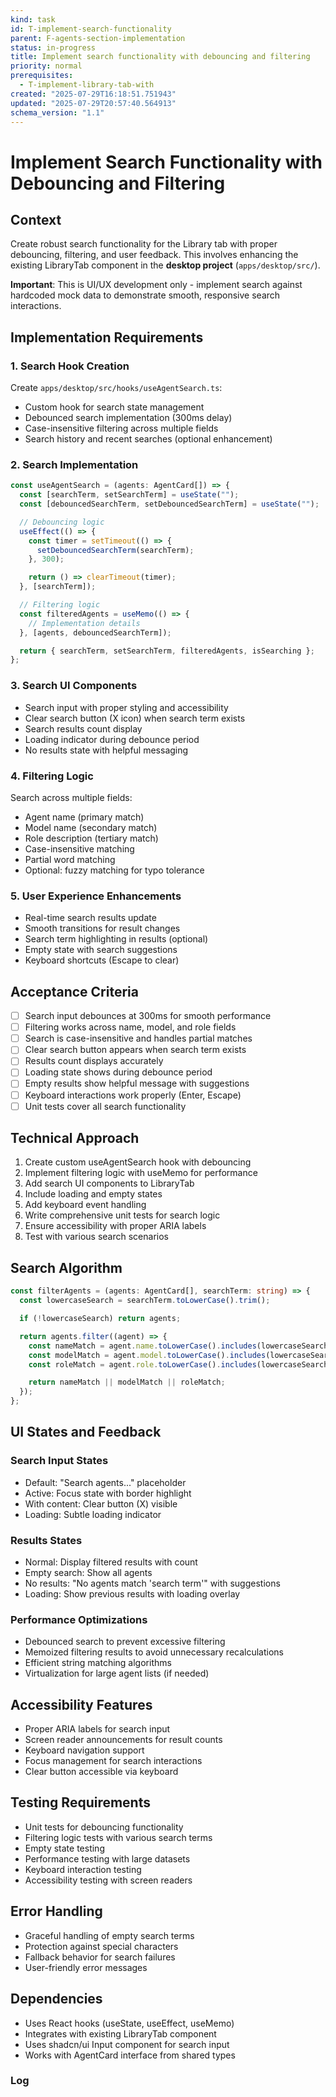```yaml
---
kind: task
id: T-implement-search-functionality
parent: F-agents-section-implementation
status: in-progress
title: Implement search functionality with debouncing and filtering
priority: normal
prerequisites:
  - T-implement-library-tab-with
created: "2025-07-29T16:18:51.751943"
updated: "2025-07-29T20:57:40.564913"
schema_version: "1.1"
---
```


# Implement Search Functionality with Debouncing and Filtering

## Context

Create robust search functionality for the Library tab with proper debouncing, filtering, and user feedback. This involves enhancing the existing LibraryTab component in the **desktop project** (`apps/desktop/src/`).

**Important**: This is UI/UX development only - implement search against hardcoded mock data to demonstrate smooth, responsive search interactions.

## Implementation Requirements

### 1. Search Hook Creation

Create `apps/desktop/src/hooks/useAgentSearch.ts`:

- Custom hook for search state management
- Debounced search implementation (300ms delay)
- Case-insensitive filtering across multiple fields
- Search history and recent searches (optional enhancement)

### 2. Search Implementation

```typescript
const useAgentSearch = (agents: AgentCard[]) => {
  const [searchTerm, setSearchTerm] = useState("");
  const [debouncedSearchTerm, setDebouncedSearchTerm] = useState("");

  // Debouncing logic
  useEffect(() => {
    const timer = setTimeout(() => {
      setDebouncedSearchTerm(searchTerm);
    }, 300);

    return () => clearTimeout(timer);
  }, [searchTerm]);

  // Filtering logic
  const filteredAgents = useMemo(() => {
    // Implementation details
  }, [agents, debouncedSearchTerm]);

  return { searchTerm, setSearchTerm, filteredAgents, isSearching };
};
```

### 3. Search UI Components

- Search input with proper styling and accessibility
- Clear search button (X icon) when search term exists
- Search results count display
- Loading indicator during debounce period
- No results state with helpful messaging

### 4. Filtering Logic

Search across multiple fields:

- Agent name (primary match)
- Model name (secondary match)
- Role description (tertiary match)
- Case-insensitive matching
- Partial word matching
- Optional: fuzzy matching for typo tolerance

### 5. User Experience Enhancements

- Real-time search results update
- Smooth transitions for result changes
- Search term highlighting in results (optional)
- Empty state with search suggestions
- Keyboard shortcuts (Escape to clear)

## Acceptance Criteria

- [ ] Search input debounces at 300ms for smooth performance
- [ ] Filtering works across name, model, and role fields
- [ ] Search is case-insensitive and handles partial matches
- [ ] Clear search button appears when search term exists
- [ ] Results count displays accurately
- [ ] Loading state shows during debounce period
- [ ] Empty results show helpful message with suggestions
- [ ] Keyboard interactions work properly (Enter, Escape)
- [ ] Unit tests cover all search functionality

## Technical Approach

1. Create custom useAgentSearch hook with debouncing
2. Implement filtering logic with useMemo for performance
3. Add search UI components to LibraryTab
4. Include loading and empty states
5. Add keyboard event handling
6. Write comprehensive unit tests for search logic
7. Ensure accessibility with proper ARIA labels
8. Test with various search scenarios

## Search Algorithm

```typescript
const filterAgents = (agents: AgentCard[], searchTerm: string) => {
  const lowercaseSearch = searchTerm.toLowerCase().trim();

  if (!lowercaseSearch) return agents;

  return agents.filter((agent) => {
    const nameMatch = agent.name.toLowerCase().includes(lowercaseSearch);
    const modelMatch = agent.model.toLowerCase().includes(lowercaseSearch);
    const roleMatch = agent.role.toLowerCase().includes(lowercaseSearch);

    return nameMatch || modelMatch || roleMatch;
  });
};
```

## UI States and Feedback

### Search Input States

- Default: "Search agents..." placeholder
- Active: Focus state with border highlight
- With content: Clear button (X) visible
- Loading: Subtle loading indicator

### Results States

- Normal: Display filtered results with count
- Empty search: Show all agents
- No results: "No agents match 'search term'" with suggestions
- Loading: Show previous results with loading overlay

### Performance Optimizations

- Debounced search to prevent excessive filtering
- Memoized filtering results to avoid unnecessary recalculations
- Efficient string matching algorithms
- Virtualization for large agent lists (if needed)

## Accessibility Features

- Proper ARIA labels for search input
- Screen reader announcements for result counts
- Keyboard navigation support
- Focus management for search interactions
- Clear button accessible via keyboard

## Testing Requirements

- Unit tests for debouncing functionality
- Filtering logic tests with various search terms
- Empty state testing
- Performance testing with large datasets
- Keyboard interaction testing
- Accessibility testing with screen readers

## Error Handling

- Graceful handling of empty search terms
- Protection against special characters
- Fallback behavior for search failures
- User-friendly error messages

## Dependencies

- Uses React hooks (useState, useEffect, useMemo)
- Integrates with existing LibraryTab component
- Uses shadcn/ui Input component for search input
- Works with AgentCard interface from shared types

### Log
